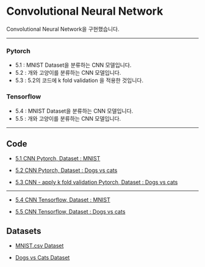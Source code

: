 # Convolutional Neural Network

Convolutional Neural Network을 구현했습니다.

---

### Pytorch
- 5.1 : MNIST Dataset을 분류하는 CNN 모델입니다.  
- 5.2 : 개와 고양이를 분류하는 CNN 모델입니다.  
- 5.3 : 5.2의 코드에 k fold validation 을 적용한 것입니다.      


### Tensorflow
- 5.4 : MNIST Dataset을 분류하는 CNN 모델입니다.  
- 5.5 : 개와 고양이를 분류하는 CNN 모델입니다.    

---

## Code  

- [5.1 CNN Pytorch, Dataset : MNIST](5_CNN/5.1_CNN_MNIST_Pytorch.py)   

- [5.2 CNN Pytorch, Dataset : Dogs vs cats](5_CNN/5.2_CNN_dogs_vs_cats_Pytorch.py)    

- [5.3 CNN - apply k fold validation Pytorch, Dataset : Dogs vs cats](5_CNN/5.3_CNN_dogs_vs_cats_k_fold_validation_Pytorch.py)     

---

- [5.4 CNN Tensorflow, Dataset : MNIST](5_CNN/5.4_CNN_MNIST_Tensorflow.py)     

- [5.5 CNN Tensorflow, Dataset : Dogs vs cats](5_CNN/5.5_CNN_dogs_vs_cats_Tensorflow.py)     



## Datasets  

- [MNIST.csv Dataset](https://www.kaggle.com/datasets/oddrationale/mnist-in-csv)  

- [Dogs vs Cats Dataset](https://www.kaggle.com/competitions/dogs-vs-cats/data)

